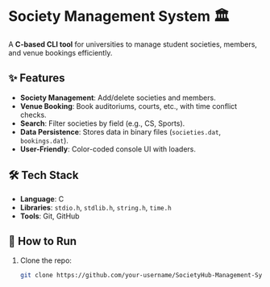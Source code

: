 # Society Management System 🏛️  

A **C-based CLI tool** for universities to manage student societies, members, and venue bookings efficiently.  


## ✨ Features  
- **Society Management**: Add/delete societies and members.  
- **Venue Booking**: Book auditoriums, courts, etc., with time conflict checks.  
- **Search**: Filter societies by field (e.g., CS, Sports).  
- **Data Persistence**: Stores data in binary files (`societies.dat`, `bookings.dat`).  
- **User-Friendly**: Color-coded console UI with loaders.  

## 🛠️ Tech Stack  
- **Language**: C  
- **Libraries**: `stdio.h`, `stdlib.h`, `string.h`, `time.h`  
- **Tools**: Git, GitHub  

## 🚀 How to Run  
1. Clone the repo:  
   ```bash  
   git clone https://github.com/your-username/SocietyHub-Management-System.git  
